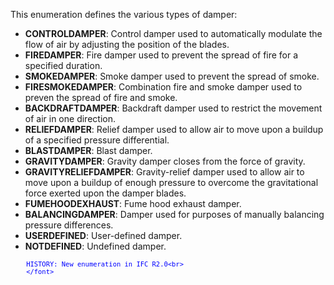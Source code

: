 This enumeration defines the various types of damper:

* **CONTROLDAMPER**: Control damper used to automatically modulate the flow of air by adjusting the position of the blades.
* **FIREDAMPER**: Fire damper used to prevent the spread of fire for a specified duration.
* **SMOKEDAMPER**: Smoke damper used to prevent the spread of smoke.
* **FIRESMOKEDAMPER**: Combination fire and smoke damper used to preven the spread of fire and smoke.
* **BACKDRAFTDAMPER**: Backdraft damper used to restrict the movement of air in one direction.
* **RELIEFDAMPER**: Relief damper used to allow air to move upon a buildup of a specified pressure differential.
* **BLASTDAMPER**: Blast damper.
* **GRAVITYDAMPER**: Gravity damper closes from the force of gravity.
* **GRAVITYRELIEFDAMPER**: Gravity-relief damper used to allow air to move upon a buildup of enough pressure to overcome the gravitational force exerted upon the damper blades.
* **FUMEHOODEXHAUST**: Fume hood exhaust damper.
* **BALANCINGDAMPER**: Damper used for purposes of manually balancing pressure differences.
* **USERDEFINED**: User-defined damper.
* **NOTDEFINED**: Undefined damper.

> <font color="#0000ff" size="-1">
    	HISTORY: New enumeration in IFC R2.0<br>
    	</font>